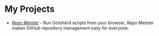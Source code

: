 # My Projects

- [Repo Meister](https://repomeister.com) - Run Octoherd scripts from your browser, Repo Meister makes GitHub repository management easy for everyone.
